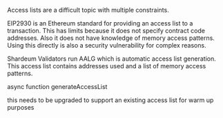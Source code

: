 


Access lists are a difficult topic with multiple constraints.


EIP2930 is an Ethereum standard for providing an access list to a transaction.
This has limits because it does not specify contract code addresses.
Also it does not have knowledge of memory access patterns.
Using this directly is also a security vulnerability for complex reasons.




Shardeum Validators run AALG which is automatic access list generation.
This access list contains addresses used and a list of memory access patterns.




async function generateAccessList


this needs to be upgraded to support an existing access list for warm up purposes




